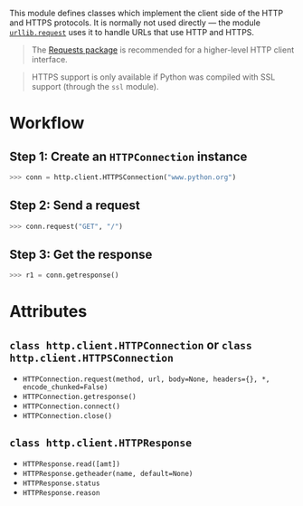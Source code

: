 This module defines classes which implement the client side of the HTTP and HTTPS protocols. It is normally not used directly — the module [`urllib.request`](./urllib_request.md) uses it to handle URLs that use HTTP and HTTPS.

> The [Requests package](./requests.md) is recommended for a higher-level HTTP client interface.

> HTTPS support is only available if Python was compiled with SSL support (through the `ssl` module).

# Workflow

## Step 1: Create an `HTTPConnection` instance

```python
>>> conn = http.client.HTTPSConnection("www.python.org")
```

## Step 2: Send a request

```python
>>> conn.request("GET", "/")
```

## Step 3: Get the response

```python
>>> r1 = conn.getresponse()
```

# Attributes

## `class http.client.HTTPConnection` or `class http.client.HTTPSConnection`

- `HTTPConnection.request(method, url, body=None, headers={}, *, encode_chunked=False)`
- `HTTPConnection.getresponse()`
- `HTTPConnection.connect()`
- `HTTPConnection.close()`

## `class http.client.HTTPResponse`

- `HTTPResponse.read([amt])`
- `HTTPResponse.getheader(name, default=None)`
- `HTTPResponse.status`
- `HTTPResponse.reason`

